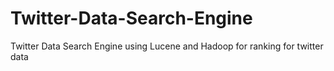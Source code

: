 # Twitter-Data-Search-Engine
Twitter Data Search Engine using Lucene and Hadoop for ranking for twitter data
